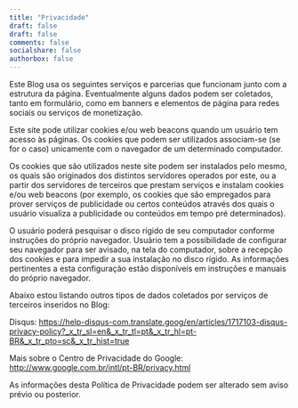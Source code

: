 ```yaml
---
title: "Privacidade"
draft: false
draft: false
comments: false
socialshare: false
authorbox: false
---
```


Este Blog usa os seguintes serviços e parcerias que funcionam junto com a estrutura da página. Eventualmente alguns dados podem ser coletados, tanto em formulário, como em banners e elementos de página para redes sociais ou serviços de monetização.
 
Este site pode utilizar cookies e/ou web beacons quando um usuário tem acesso às páginas. Os cookies que podem ser utilizados associam-se (se for o caso) unicamente com o navegador de um determinado computador.
 
Os cookies que são utilizados neste site podem ser instalados pelo mesmo, os quais são originados dos distintos servidores operados por este, ou a partir dos servidores de terceiros que prestam serviços e instalam cookies e/ou web beacons (por exemplo, os cookies que são empregados para prover serviços de publicidade ou certos conteúdos através dos quais o usuário visualiza a publicidade ou conteúdos em tempo pré determinados).

O usuário poderá pesquisar o disco rígido de seu computador conforme instruções do próprio navegador. Usuário tem a possibilidade de configurar seu navegador para ser avisado, na tela do computador, sobre a recepção dos cookies e para impedir a sua instalação no disco rígido. As informações pertinentes a esta configuração estão disponíveis em instruções e manuais do próprio navegador.
 
Abaixo estou listando outros tipos de dados coletados por serviços de terceiros inseridos no Blog:

Disqus: https://help-disqus-com.translate.goog/en/articles/1717103-disqus-privacy-policy?_x_tr_sl=en&_x_tr_tl=pt&_x_tr_hl=pt-BR&_x_tr_pto=sc&_x_tr_hist=true

Mais sobre o Centro de Privacidade do Google: http://www.google.com.br/intl/pt-BR/privacy.html

As informações desta Política de Privacidade podem ser alterado sem aviso prévio ou posterior.
